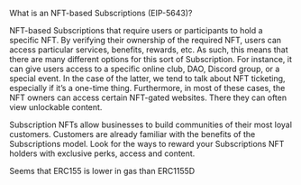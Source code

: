 What is an NFT-based Subscriptions (EIP-5643)?

NFT-based Subscriptions that require users or participants to hold a specific NFT. By verifying their ownership of the required NFT, users can access particular services, benefits, rewards, etc. As such, this means that there are many different options for this sort of Subscription. For instance, it can give users access to a specific online club, DAO, Discord group, or a special event. In the case of the latter, we tend to talk about NFT ticketing, especially if it’s a one-time thing. Furthermore, in most of these cases, the NFT owners can access certain NFT-gated websites. There they can often view unlockable content.

Subscription NFTs allow businesses to build communities of their most loyal customers. Customers are already familiar with the benefits of the Subscriptions model. Look for the ways to reward your Subscriptions NFT holders with exclusive perks, access and content.



Seems that ERC155 is lower in gas than ERC1155D

